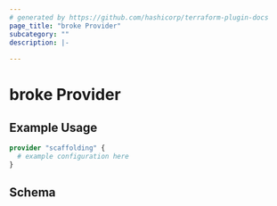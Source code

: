 ```yaml
---
# generated by https://github.com/hashicorp/terraform-plugin-docs
page_title: "broke Provider"
subcategory: ""
description: |-
  
---
```


# broke Provider



## Example Usage

```terraform
provider "scaffolding" {
  # example configuration here
}
```

<!-- schema generated by tfplugindocs -->
## Schema
